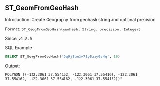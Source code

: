 <!--
 Licensed to the Apache Software Foundation (ASF) under one
 or more contributor license agreements.  See the NOTICE file
 distributed with this work for additional information
 regarding copyright ownership.  The ASF licenses this file
 to you under the Apache License, Version 2.0 (the
 "License"); you may not use this file except in compliance
 with the License.  You may obtain a copy of the License at

   http://www.apache.org/licenses/LICENSE-2.0

 Unless required by applicable law or agreed to in writing,
 software distributed under the License is distributed on an
 "AS IS" BASIS, WITHOUT WARRANTIES OR CONDITIONS OF ANY
 KIND, either express or implied.  See the License for the
 specific language governing permissions and limitations
 under the License.
 -->

## ST_GeomFromGeoHash

Introduction: Create Geography from geohash string and optional precision

Format: `ST_GeogFromGeoHash(geohash: String, precision: Integer)`

Since: `v1.8.0`

SQL Example

```sql
SELECT ST_GeogFromGeoHash('9q9j8ue2v71y5zzy0s4q', 16)
```

Output:

```
POLYGON ((-122.3061 37.554162, -122.3061 37.554162, -122.3061 37.554162, -122.3061 37.554162, -122.3061 37.554162))"
```
